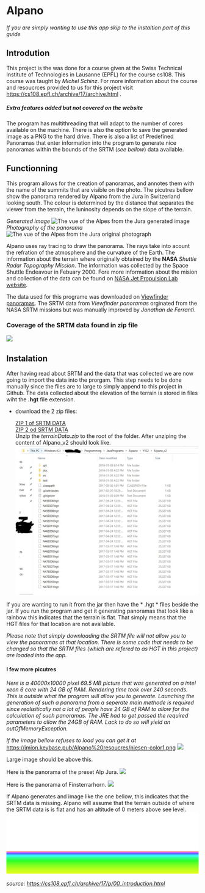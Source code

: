 # Alpano
_If you are simply wanting to use this app skip to the instaltion part of this guide_
## Introdution
This project is the was done for a course given at the Swiss Technical Institute of Technologies in Lausanne (EPFL) for the course cs108. This course was taught by _Michel Schinz_. For more information about the course and resoucrces provided to us for this project visit https://cs108.epfl.ch/archive/17/archive.html .

##### Extra features added but not covered on the website

The program has multithreading that will adapt to the number of cores available on the machine. There is also the option to save the generated image as a PNG to the hard drive. There is also a list of Predefined Panoramas that enter information into the program to generate nice panoramas within the bounds of the SRTM (_see bellow_) data available.

## Functionning
This program allows for the creation of panoramas, and annotes them with the name of the summits that are visible on the photo.
The picutres bellow show the panorama rendered by Alpano from the Jura in Switzerland looking south. The colour is determined by the distance that separates the viewer from the terrain, the luninosity depends on the slope of the terrain.


_Generated image_
![The vue of the Alpes from the Jura generated image](https://cs108.epfl.ch/archive/17/p/i/alpano.png "The vue of the Alpes from the Jura")
_Photography of the panorama_
![The vue of the Alpes from the Jura original photograph](https://cs108.epfl.ch/archive/17/p/i/alpes.jpg "The vue of the Alpes from the Jura")

Alpano uses ray tracing to draw the panorama. The rays take into acount the refration of the atmosphere and the curvature of the Earth. The information about the terrain where originally obtained by the **NASA** _Shuttle Radar Topography Mission_. The information was collected by the Space Shuttle Endeavour in Febuary 2000. Fore more information about the mision and collection of the data can be found on [NASA Jet Propulsion Lab website](https://www.jpl.nasa.gov/news/news.php?release=2014-321).

The data used for this programe was downloaded on [Viewfinder panoramas](http://viewfinderpanoramas.org/). The SRTM data from _Viewfinder panoramas_ orginated from the NASA SRTM missions but was manually improved by _Jonathan de Ferranti_.

### Coverage of the SRTM data found in zip file
![](https://cs108.epfl.ch/archive/17/p/i/hgt-area.jpg)

## Instalation
After having read about SRTM and the data that was collected we are now going to import the data into the prorgam. This step needs to be done manually since the files are to large to simply append to this project in Github. The data collected about the elevation of the terrain is stored in files wiht the **.hgt** file extension.

* download the 2 zip files:

   [ZIP 1 of SRTM DATA](https://keybase.pub/jmion/Alpano%20resoucres/terrainData.zip.001)  
   [ZIP 2 od SRTM DATA](https://keybase.pub/jmion/Alpano%20resoucres/terrainData.zip.002)    
Unzip the _terrainData.zip_ to the root of the folder. After unziping the content of Alpano_v2 should look like.
![](https://raw.githubusercontent.com/Jmion/Alpano_v2/master/hgtFileLocation.JPG)



If you are wanting to run it from the jar then have the * .hgt * files beside the jar. If you run the program and get it generating panoramas that look like a rainbow this indicates that the terrain is flat. That simply means that the HGT files for that location are not available. 

_Please note that simply downloading the SRTM file will not allow you to view the panoramas at that location. There is some code that needs to be changed so that the SRTM files (which are refered to as HGT in this project) are loaded into the app._

#### I few more picutres
_Here is a 40000x10000 pixel 69.5 MB picture that was generated on a intel xeon 6 core with 24 GB of RAM. Rendering time took over 240 seconds. This is outside what the program will allow you to generate. Launching the generation of such a panorama from a seperate main methode is required since realisitically not a lot of people have 24 GB of RAM to allow for the calculation of such panoramas. The JRE had to get passed the required parameters to allow the 24GB of RAM. Lack to do so will yield an outOfMemoryException._

_If the image bellow refuses to load you can get it at_ https://jmion.keybase.pub/Alpano%20resoucres/niesen-color1.png
![](https://jmion.keybase.pub/Alpano%20resoucres/niesen-color1.png)

Large image should be above this.

Here is the panorama of the preset Alp Jura.
![](https://jmion.keybase.pub/Alpano%20resoucres/jura.png)

Here is the panorama of Finsterrarhorn.
![](https://jmion.keybase.pub/Alpano%20resoucres/Finsterrarhorn.png)

If Alpano generates and image like the one bellow, this indicates that the SRTM data is missing. Alpano will assume that the terrain outside of where the SRTM data is is flat and has an altitude of 0 meters above see level.
![](https://github.com/Jmion/Alpano_v2/blob/master/rainbowPanorama.png?raw=true)


_source: https://cs108.epfl.ch/archive/17/p/00_introduction.html_

